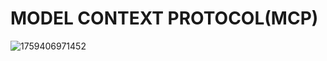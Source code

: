 # MODEL CONTEXT PROTOCOL(MCP)
![1759406971452](https://github.com/user-attachments/assets/ca2c8e3a-cc12-4bbc-82e8-d77b9e7bec23)
